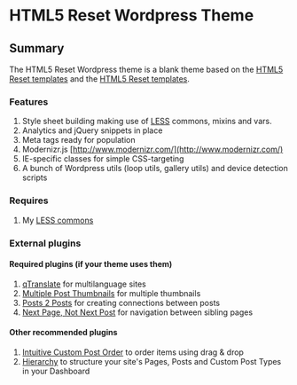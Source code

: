 #  HTML5 Reset Wordpress Theme

## Summary

The HTML5 Reset Wordpress theme is a blank theme based on the [HTML5 Reset templates](https://github.com/murtaugh/HTML5-Reset-Wordpress-Theme) and the [HTML5 Reset templates](https://github.com/murtaugh/HTML5-Reset). 

### Features

1. Style sheet building making use of [LESS](http://lesscss.org) commons, mixins and vars.
2. Analytics and jQuery snippets in place
3. Meta tags ready for population
4. Modernizr.js [http://www.modernizr.com/](http://www.modernizr.com/)
5. IE-specific classes for simple CSS-targeting
6. A bunch of Wordpress utils (loop utils, gallery utils) and device detection scripts

### Requires

1. My [LESS commons](https://github.com/jorditost/less)

### External plugins

#### Required plugins (if your theme uses them)

1. [qTranslate](http://wordpress.org/plugins/qtranslate/) for multilanguage sites
2. [Multiple Post Thumbnails](http://wordpress.org/plugins/multiple-post-thumbnails/) for multiple thumbnails
3. [Posts 2 Posts](http://wordpress.org/plugins/posts-to-posts/) for creating connections between posts
4. [Next Page, Not Next Post](http://wordpress.org/plugins/next-page-not-next-post/) for navigation between sibling pages

#### Other recommended plugins

1. [Intuitive Custom Post Order](http://wordpress.org/plugins/intuitive-custom-post-order/) to order items using drag & drop
2. [Hierarchy](http://wordpress.org/plugins/hierarchy/) to structure your site's Pages, Posts and Custom Post Types in your Dashboard